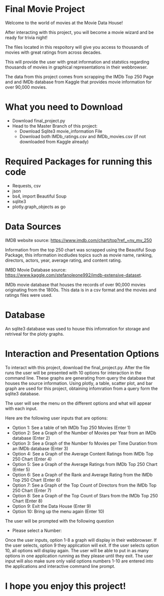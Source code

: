 # Final Movie Project

Welcome to the world of movies at the Movie Data House! 

After interacting with this project, you will become a movie wizard and be ready for trivia night!

The files located in this respoitory will give you access to thousands of movies with great ratings from across decades.

This will provide the user with great information and statstics regarding thousands of movies in graphical representations in their webbrowser. 

The data from this project comes from scrapping the IMDb Top 250 Page and and IMDb database from Kaggle that provides movie information for over 90,000 movies.

# What you need to Download 
 - Download final_project.py
 - Head to the Master Branch of this project:
   - Download Sqlite3 movie_information File
   - Download both IMDb_ratings.csv and IMDb_movies.csv (if not downloaded from Kaggle already)

# Required Packages for running this code
 - Requests, csv
 - json
 - bs4, import Beautiful Soup
 - sqlite3
 - plotly.graph_objects as go

# Data Sources

IMDB website 
source: https://www.imdb.com/chart/top?ref_=nv_mv_250

Information from the top 250 chart was scrapped using the Beautiful Soup Package, this information incdludes topics such as movie name, ranking, directors, actors, year, average rating, and content rating. 

IMBD Movie Database
source: https://www.kaggle.com/stefanoleone992/imdb-extensive-dataset. 

IMDb movie database that houses the records of over 90,000 movies originating from the 1800s. This data is in a csv format and the movies and ratings files were used. 

# Database

An sqlite3 database was used to house this infomration for storage and retriveal for the ploty graphs. 

# Interaction and Presentation Options 

To interact with this project, download the final_project.py. After the file runs the user will be presented with 10 options for interaction in the command line. These graphs are generating from query the database that houses the source information. Using plotly, a table, scatter plot, and bar graph are used for this project, obtaining infomration from a query form the sqlite3 database. 

The user will see the menu on the different options and what will appear with each input. 

Here are the following user inputs that are options:
  - Option 1: See a table of teh IMDb Top 250 Movies (Enter 1)
  - Option 2: See a Graph of the Number of Movies per Year from an IMDb database (Enter 2)
  - Option 3: See a Graph of the Number fo Movies per Time Duration from an IMDb database (Enter 3)
  - Option 4: See a Graph of the Average Content Ratings from IMDb Top 250 Chart (Enter 4)
  - Option 5: See a Graph of the Average Ratings from IMDb Top 250 Chart (Enter 5)
  - Option 6: See a Graph of the Rank and Average Rating from the IMDb Top 250 Chart (Enter 6)
  - Option 7: See a Graph of the Top Count of Directors from the IMDb Top 250 Chart (Enter 7)
  - Option 8: See a Graph of the Top Count of Stars from the IMDb Top 250 Chart (Enter 8)
  - Option 9: Exit the Data House (Enter 9)
  - Option 10: Bring up the menu again (Enter 10)

The user will be prompted with the following question 
  - Please select a Number:

Once the user inputs, option 1-8 a graph will display in their webbrowser. If the user selects, option 9 they application will exit. If the user selects option 10, all options will display again. The user will be able to put in as many options in one application running as they please until they exit. The user input will also make sure only valid options numbers 1-10 are entered into the applications and interactive command line prompt. 

# I hope you enjoy this project!


